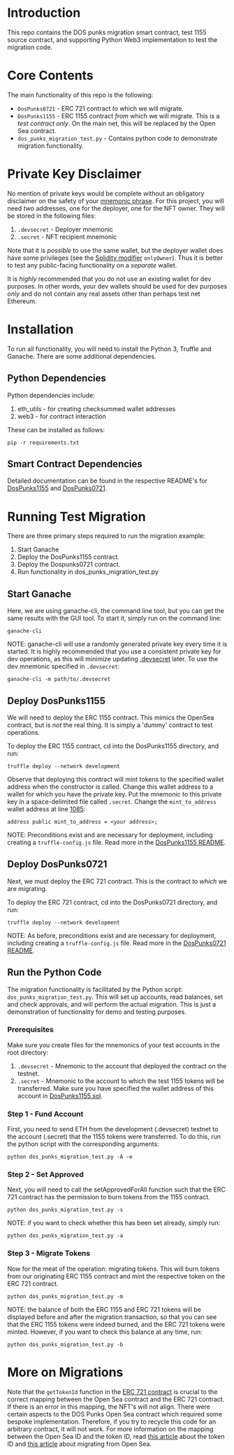 # Introduction 
 This repo contains the DOS punks migration smart contract, test 1155 source contract, and supporting Python Web3 implementation to test the migration code.

# Core Contents
 The main functionality of this repo is the following:
 - `DosPunks0721` - ERC 721 contract *to* which we will migrate.
 - `DosPunks1155` - ERC 1155 contract *from* which we will migrate.  This is a *test contract only*.  On the main net, this will be replaced by the Open Sea contract.
 - `dos_punks_migration_test.py` - Contains python code to demonstrate migration functionality.

# Private Key Disclaimer
 No mention of private keys would be complete without an obligatory disclaimer on the safety of your [mnemonic phrase](https://docs.safepal.io/safepal-hardware-wallet/security-features/software-security/mnemonic-phrase).  For this project, you will need *two* addresses, one for the deployer, one for the NFT owner.  They will be stored in the following files:

 1. `.devsecret` - Deployer mnemonic
 2. `.secret` - NFT recipient mnemonic

 Note that it is *possible* to use the same wallet, but the deployer wallet does have some privileges (see the [Solidity modifier](https://www.freecodecamp.org/news/what-are-solidity-modifiers/) `onlyOwner`).  Thus it is better to test any public-facing functionality on a *separate* wallet.

 It is *highly* recommended that you do not use an existing wallet for dev purposes.  In other words, your dev wallets should be used for dev purposes *only* and do not contain any real assets other than perhaps test net Ethereum.

# Installation
 To run all functionality, you will need to install the Python 3, Truffle and Ganache.  There are some additional dependencies.

## Python Dependencies
 Python dependencies include:

 1. eth_utils - for creating checksummed wallet addresses
 2. web3 - for contract interaction 

 These can be installed as follows:

 `pip -r requirements.txt`

## Smart Contract Dependencies
 Detailed documentation can be found in the respective README's for [DosPunks1155](./DosPunks1155/README.md) and [DosPunks0721](./DosPunks0721/README.md).

# Running Test Migration
 There are three primary steps required to run the migration example:

 1. Start Ganache 
 2. Deploy the DosPunks1155 contract.
 3. Deploy the Dospunks0721 contract.
 4. Run functionality in dos_punks_migration_test.py

## Start Ganache
 Here, we are using ganache-cli, the command line tool, but you can get the same results with the GUI tool.  To start it, simply run on the command line:

 `ganache-cli`

 NOTE: ganache-cli will use a randomly generated private key every time it is started.  It is highly recommended that you use a consistent private key for dev operations, as this will minimize updating [.devsecret](https://www.oreilly.com/library/view/mastering-blockchain-programming/9781839218262/fd4b11b7-274c-4cd7-b15e-a18c1d17da3b.xhtml) later.  To use the dev mnemonic specified in `.devsecret`:

 `ganache-cli -m path/to/.devsecret`

## Deploy DosPunks1155
 We will need to deploy the ERC 1155 contract.  This mimics the OpenSea contract, but is *not* the real thing.  It is simply a 'dummy' contract to test operations.

 To deploy the ERC 1155 contract, cd into the DosPunks1155 directory, and run:

 `truffle deploy --network development`

 Observe that deploying this contract will mint tokens to the specified wallet address when the constructor is called.  Change this wallet address to a wallet for which you have the private key.  Put the mnemonic to this private key in a space-delimited file called `.secret`.  Change the `mint_to_address` wallet address at line [1085](https://github.com/0x0000d3ad/DosPunks/blob/ef5defc3c6555250e2963cec251120a8907aac01/DosPunks1155/contracts/DosPunks1155.sol#L1085):

 `address public mint_to_address = <your address>;`

 NOTE: Preconditions exist and are necessary for deployment, including creating a `truffle-config.js` file.  Read more in the [DosPunks1155 README](./DosPunks1155/README.md).

## Deploy DosPunks0721
 Next, we must deploy the ERC 721 contract.  This is the contract *to which* we are migrating.

 To deploy the ERC 721 contract, cd into the DosPunks0721 directory, and run:

 `truffle deploy --network development`

 NOTE: As before, preconditions exist and are necessary for deployment, including creating a `truffle-config.js` file.  Read more in the [DosPunks0721 README](./DosPunks0721/README.md).

## Run the Python Code
 The migration functionality is facilitated by the Python script: `dos_punks_migration_test.py`.  This will set up accounts, read balances, set and check approvals, and will perform the actual migration.  This is just a demonstration of functionality for demo and testing purposes.

### Prerequisites
 Make sure you create files for the mnemonics of your test accounts in the root directory:

 1. `.devsecret` - Mnemonic to the account that deployed the contract on the testnet. 
 2. `.secret` - Mnemonic to the account to which the test 1155 tokens will be transferred.  Make sure you have specified the wallet address of this account in [DosPunks1155.sol](./DosPunks1155/contracts/DosPunks1155.sol).

### Step 1 - Fund Account
 First, you need to send ETH from the development (.devsecret) testnet to the account (.secret) that the 1155 tokens were transferred.  To do this, run the python script with the corresponding arguments:

 `python dos_punks_migration_test.py -A -e`

### Step 2 - Set Approved
 Next, you will need to call the setApprovedForAll function such that the ERC 721 contract has the permission to burn tokens from the 1155 contract.

 `python dos_punks_migration_test.py -s`

 NOTE: if you want to check whether this has been set already, simply run:

 `python dos_punks_migration_test.py -a`

### Step 3 - Migrate Tokens
 Now for the meat of the operation: migrating tokens.  This will burn tokens from our originating ERC 1155 contract and mint the respective token on the ERC 721 contract.

 `python dos_punks_migration_test.py -m`


 NOTE: the balance of both the ERC 1155 and ERC 721 tokens will be displayed before and after the migration transaction, so that you can see that the ERC 1155 tokens were indeed burned, and the ERC 721 tokens were minted.  However, if you want to check this balance at any time, run:

 `python dos_punks_migration_test.py -b`

# More on Migrations
 Note that the `getTokenId` function in the [ERC 721 contract](./DosPunks0721/contracts/ERC0721.sol) is crucial to the correct mapping between the Open Sea contract and the ERC 721 contract.  If there is an error in this mapping, the NFT's will not align.  There were certain aspects to the DOS Punks Open Sea contract which required some bespoke implementation.  Therefore, if you try to recycle this code for an arbitrary contract, it will not work.  For more information on the mapping between the Open Sea ID and the token ID, read [this article](https://medium.com/coinmonks/opensea-tokenid-explained-f420401f5109) about the token ID and [this article](https://cyberdoggos.medium.com/migrating-from-opensea-cfe9aab47d3) about migrating from Open Sea.
